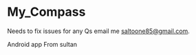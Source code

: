 # My_Compass

Needs to fix issues for any Qs email me saltoone85@gmail.com.

Android app
From sultan
